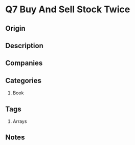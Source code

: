 # Q7 Buy And Sell Stock Twice

## Origin

## Description

## Companies

## Categories

1. Book

## Tags

1. Arrays

## Notes